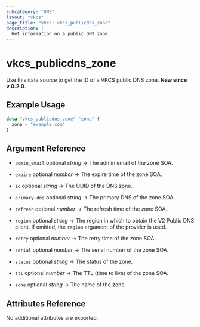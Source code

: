 ```yaml
---
subcategory: "DNS"
layout: "vkcs"
page_title: "vkcs: vkcs_publicdns_zone"
description: |-
  Get information on a public DNS zone.
---
```


# vkcs_publicdns_zone

Use this data source to get the ID of a VKCS public DNS zone. **New since v.0.2.0**.

## Example Usage

```terraform
data "vkcs_publicdns_zone" "zone" {
  zone = "example.com"
}
```

## Argument Reference
- `admin_email` optional *string* &rarr;  The admin email of the zone SOA.

- `expire` optional *number* &rarr;  The expire time of the zone SOA.

- `id` optional *string* &rarr;  The UUID of the DNS zone.

- `primary_dns` optional *string* &rarr;  The primary DNS of the zone SOA.

- `refresh` optional *number* &rarr;  The refresh time of the zone SOA.

- `region` optional *string* &rarr;  The region in which to obtain the V2 Public DNS client. If omitted, the `region` argument of the provider is used.

- `retry` optional *number* &rarr;  The retry time of the zone SOA.

- `serial` optional *number* &rarr;  The serial number of the zone SOA.

- `status` optional *string* &rarr;  The status of the zone.

- `ttl` optional *number* &rarr;  The TTL (time to live) of the zone SOA.

- `zone` optional *string* &rarr;  The name of the zone.


## Attributes Reference
No additional attributes are exported.

